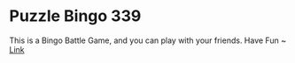 # Puzzle Bingo 339
This is a Bingo Battle Game, and you can play with your friends.  Have Fun ~ [Link](https://tabacotaco.github.io/puzzle-bingo339/)
